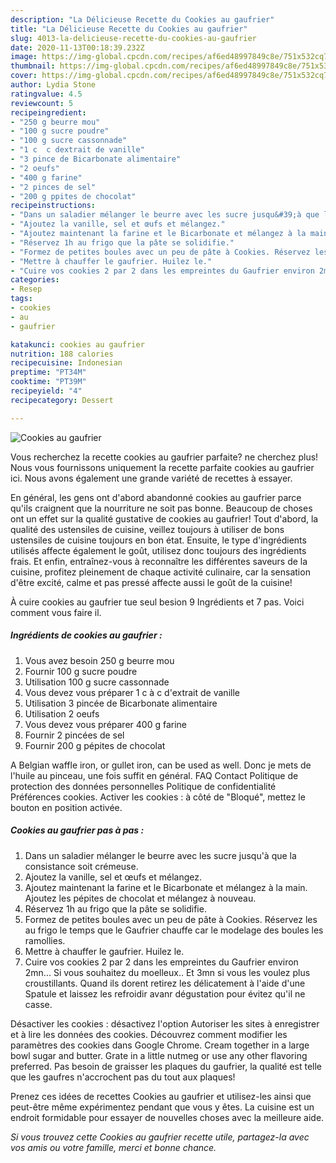 ```yaml
---
description: "La Délicieuse Recette du Cookies au gaufrier"
title: "La Délicieuse Recette du Cookies au gaufrier"
slug: 4013-la-delicieuse-recette-du-cookies-au-gaufrier
date: 2020-11-13T00:18:39.232Z
image: https://img-global.cpcdn.com/recipes/af6ed48997849c8e/751x532cq70/cookies-au-gaufrier-photo-principale-de-la-recette.jpg
thumbnail: https://img-global.cpcdn.com/recipes/af6ed48997849c8e/751x532cq70/cookies-au-gaufrier-photo-principale-de-la-recette.jpg
cover: https://img-global.cpcdn.com/recipes/af6ed48997849c8e/751x532cq70/cookies-au-gaufrier-photo-principale-de-la-recette.jpg
author: Lydia Stone
ratingvalue: 4.5
reviewcount: 5
recipeingredient:
- "250 g beurre mou"
- "100 g sucre poudre"
- "100 g sucre cassonnade"
- "1 c  c dextrait de vanille"
- "3 pince de Bicarbonate alimentaire"
- "2 oeufs"
- "400 g farine"
- "2 pinces de sel"
- "200 g ppites de chocolat"
recipeinstructions:
- "Dans un saladier mélanger le beurre avec les sucre jusqu&#39;à que la consistance soit crémeuse."
- "Ajoutez la vanille, sel et œufs et mélangez."
- "Ajoutez maintenant la farine et le Bicarbonate et mélangez à la main. Ajoutez les pépites de chocolat et mélangez à nouveau."
- "Réservez 1h au frigo que la pâte se solidifie."
- "Formez de petites boules avec un peu de pâte à Cookies. Réservez les au frigo le temps que le Gaufrier chauffe car le modelage des boules les ramollies."
- "Mettre à chauffer le gaufrier. Huilez le."
- "Cuire vos cookies 2 par 2 dans les empreintes du Gaufrier environ 2mn... Si vous souhaitez du moelleux.. Et 3mn si vous les voulez plus croustillants. Quand ils dorent retirez les délicatement à l&#39;aide d&#39;une Spatule et laissez les refroidir avanr dégustation pour évitez qu&#39;il ne casse."
categories:
- Resep
tags:
- cookies
- au
- gaufrier

katakunci: cookies au gaufrier 
nutrition: 188 calories
recipecuisine: Indonesian
preptime: "PT34M"
cooktime: "PT39M"
recipeyield: "4"
recipecategory: Dessert

---
```



![Cookies au gaufrier](https://img-global.cpcdn.com/recipes/af6ed48997849c8e/751x532cq70/cookies-au-gaufrier-photo-principale-de-la-recette.jpg)

Vous recherchez la recette cookies au gaufrier parfaite? ne cherchez plus! Nous vous fournissons uniquement la recette parfaite cookies au gaufrier ici. Nous avons également une grande variété de recettes à essayer.

En général, les gens ont d'abord abandonné cookies au gaufrier parce qu'ils craignent que la nourriture ne soit pas bonne. Beaucoup de choses ont un effet sur la qualité gustative de cookies au gaufrier! Tout d'abord, la qualité des ustensiles de cuisine, veillez toujours à utiliser de bons ustensiles de cuisine toujours en bon état. Ensuite, le type d'ingrédients utilisés affecte également le goût, utilisez donc toujours des ingrédients frais. Et enfin, entraînez-vous à reconnaître les différentes saveurs de la cuisine, profitez pleinement de chaque activité culinaire, car la sensation d'être excité, calme et pas pressé affecte aussi le goût de la cuisine!

<!--inarticleads1-->

À cuire cookies au gaufrier tue seul besion 9 Ingrédients et 7 pas. Voici comment vous faire il.

##### Ingrédients de cookies au gaufrier :

1. Vous avez besoin 250 g beurre mou
1. Fournir 100 g sucre poudre
1. Utilisation 100 g sucre cassonnade
1. Vous devez vous préparer 1 c à c d&#39;extrait de vanille
1. Utilisation 3 pincée de Bicarbonate alimentaire
1. Utilisation 2 oeufs
1. Vous devez vous préparer 400 g farine
1. Fournir 2 pincées de sel
1. Fournir 200 g pépites de chocolat


A Belgian waffle iron, or gullet iron, can be used as well. Donc je mets de l&#39;huile au pinceau, une fois suffit en général. FAQ Contact Politique de protection des données personnelles Politique de confidentialité Préférences cookies. Activer les cookies : à côté de &#34;Bloqué&#34;, mettez le bouton en position activée. 

<!--inarticleads2-->

##### Cookies au gaufrier pas à pas :

1. Dans un saladier mélanger le beurre avec les sucre jusqu&#39;à que la consistance soit crémeuse.
1. Ajoutez la vanille, sel et œufs et mélangez.
1. Ajoutez maintenant la farine et le Bicarbonate et mélangez à la main. Ajoutez les pépites de chocolat et mélangez à nouveau.
1. Réservez 1h au frigo que la pâte se solidifie.
1. Formez de petites boules avec un peu de pâte à Cookies. Réservez les au frigo le temps que le Gaufrier chauffe car le modelage des boules les ramollies.
1. Mettre à chauffer le gaufrier. Huilez le.
1. Cuire vos cookies 2 par 2 dans les empreintes du Gaufrier environ 2mn... Si vous souhaitez du moelleux.. Et 3mn si vous les voulez plus croustillants. Quand ils dorent retirez les délicatement à l&#39;aide d&#39;une Spatule et laissez les refroidir avanr dégustation pour évitez qu&#39;il ne casse.


Désactiver les cookies : désactivez l&#39;option Autoriser les sites à enregistrer et à lire les données des cookies. Découvrez comment modifier les paramètres des cookies dans Google Chrome. Cream together in a large bowl sugar and butter. Grate in a little nutmeg or use any other flavoring preferred. Pas besoin de graisser les plaques du gaufrier, la qualité est telle que les gaufres n&#39;accrochent pas du tout aux plaques! 

<!--inarticleads1-->

<p>
Prenez ces idées de recettes Cookies au gaufrier et utilisez-les ainsi que peut-être même expérimentez pendant que vous y êtes. La cuisine est un endroit formidable pour essayer de nouvelles choses avec la meilleure aide.
</p>

<p>
<i>Si vous trouvez cette Cookies au gaufrier recette utile, partagez-la avec vos amis ou votre famille, merci et bonne chance.</i>
</p>
